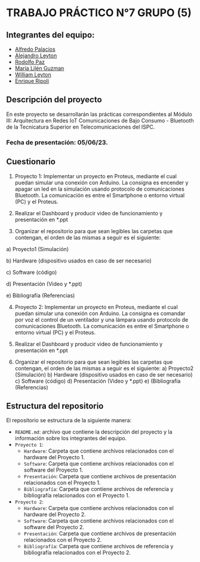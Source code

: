 # TRABAJO PRÁCTICO N°7 GRUPO (5)

## Integrantes del equipo:
- [Alfredo Palacios](https://github.com/alfredop37)
- [Alejandro Leyton](https://github.com/leytonale)
- [Rodolfo Paz](https://github.com/domi74)
- [María Lilén Guzman](https://github.com/lilenguzman01)
- [William Leyton](https://github.com/wleyton89)
- [Enrique Ripoli](https://github.com/enriqueripoli)

## Descripción del proyecto
En este proyecto se desarrollarán las prácticas correspondientes al Módulo III: Arquitectura en Redes IoT Comunicaciones de Bajo Consumo - Bluetooth de la Tecnicatura Superior en Telecomunicaciones del ISPC.

### Fecha de presentación: 05/06/23.
## Cuestionario 
1) Proyecto 1: Implementar un proyecto en Proteus, mediante el cual puedan
simular una conexión con Arduino. La consigna es encender y apagar un
led en la simulación usando protocolo de comunicaciones Bluetooth. La
comunicación es entre el Smartphone o entorno virtual (PC) y el Proteus.

2) Realizar el Dashboard y producir video de funcionamiento y presentación
en *.ppt

3) Organizar el repositorio para que sean legibles las carpetas que contengan,
el orden de las mismas a seguir es el siguiente:
  
  a) Proyecto1 (Simulación) 

  b) Hardware (dispositivo usados en caso de ser necesario)

  c) Software (código)

  d) Presentación (Video y *.ppt)

  e) Bibliografía (Referencias)
  
4) Proyecto 2: Implementar un proyecto en Proteus, mediante el cual puedan
simular una conexión con Arduino. La consigna es comandar por voz el
control de un ventilador y una lámpara usando protocolo de
comunicaciones Bluetooth. La comunicación es entre el Smartphone o
entorno virtual (PC) y el Proteus.

5) Realizar el Dashboard y producir video de funcionamiento y presentación
en *.ppt

6) Organizar el repositorio para que sean legibles las carpetas que contengan,
el orden de las mismas a seguir es el siguiente:
  a) Proyecto2 (Simulación)
  b) Hardware (dispositivo usados en caso de ser necesario)
  c) Software (código)
  d) Presentación (Video y *.ppt)
  e) (Bibliografía (Referencias)

## Estructura del repositorio
El repositorio se estructura de la siguiente manera:
- `README.md`: archivo que contiene la descripción del proyecto y la información sobre los integrantes del equipo.
- `Proyecto 1`:
  - `Hardware`: Carpeta que contiene archivos relacionados con el hardware del Proyecto 1.
  - `Software`: Carpeta que contiene archivos relacionados con el software del Proyecto 1.
  - `Presentación`: Carpeta que contiene archivos de presentación relacionados con el Proyecto 1.
  - `Bibliografía`: Carpeta que contiene archivos de referencia y bibliografía relacionados con el Proyecto 1.
- `Proyecto 2`:
  - `Hardware`: Carpeta que contiene archivos relacionados con el hardware del Proyecto 2.
  - `Software`: Carpeta que contiene archivos relacionados con el software del Proyecto 2.
  - `Presentación`: Carpeta que contiene archivos de presentación relacionados con el Proyecto 2.
  - `Bibliografía`: Carpeta que contiene archivos de referencia y bibliografía relacionados con el Proyecto 2.


